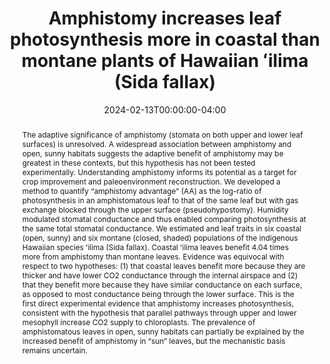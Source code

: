 ---
# Documentation: https://wowchemy.com/docs/managing-content/

title: "Amphistomy increases leaf photosynthesis more in coastal than montane plants of Hawaiian ʻilima (Sida fallax)"
authors: 
  - Genevieve Triplett
  - admin
  - Thomas N. Buckley
date: 2024-02-13T00:00:00-04:00

# Schedule page publish date (NOT publication's date).
publishDate: 2024-06-07T00:00:00-04:00

# Publication type.
# Accepts a single type but formatted as a YAML list (for Hugo requirements).
# Enter a publication type from the CSL standard.
publication_types: ["article-journal"]

# Publication name and optional abbreviated publication name.
publication: "*American Journal of Botany*"
publication_short: "*AJB*"

abstract: "The adaptive significance of amphistomy (stomata on both upper and lower leaf surfaces) is unresolved. A widespread association between amphistomy and open, sunny habitats suggests the adaptive benefit of amphistomy may be greatest in these contexts, but this hypothesis has not been tested experimentally. Understanding amphistomy informs its potential as a target for crop improvement and paleoenvironment reconstruction. We developed a method to quantify “amphistomy advantage” (AA) as the log-ratio of photosynthesis in an amphistomatous leaf to that of the same leaf but with gas exchange blocked through the upper surface (pseudohypostomy). Humidity modulated stomatal conductance and thus enabled comparing photosynthesis at the same total stomatal conductance. We estimated and leaf traits in six coastal (open, sunny) and six montane (closed, shaded) populations of the indigenous Hawaiian species ʻilima (Sida fallax). Coastal ʻilima leaves benefit 4.04 times more from amphistomy than montane leaves. Evidence was equivocal with respect to two hypotheses: (1) that coastal leaves benefit more because they are thicker and have lower CO2 conductance through the internal airspace and (2) that they benefit more because they have similar conductance on each surface, as opposed to most conductance being through the lower surface. This is the first direct experimental evidence that amphistomy increases photosynthesis, consistent with the hypothesis that parallel pathways through upper and lower mesophyll increase CO2 supply to chloroplasts. The prevalence of amphistomatous leaves in open, sunny habitats can partially be explained by the increased benefit of amphistomy in “sun” leaves, but the mechanistic basis remains uncertain."

links:
- name: Preprint
  url: 'https://doi.org/10.1101/2023.11.03.565529'
url_pdf: 'https://doi.org/10.1002/ajb2.16284'
url_code: 'https://github.com/cdmuir/stomata-ilima'
url_dataset: 'https://doi.org/10.5061/dryad.rxwdbrvfw'

tags: []
categories: []
featured: true

# Featured image
# To use, add an image named `featured.jpg/png` to your page's folder. 
image:
  caption: 'Image credit: Genevieve Triplett'
  focal_point: ""
  preview_only: false

# Associated Projects (optional).
#   Associate this publication with one or more of your projects.
#   Simply enter your project's folder or file name without extension.
#   E.g. `internal-project` references `content/project/internal-project/index.md`.
#   Otherwise, set `projects: []`.
projects: []
---